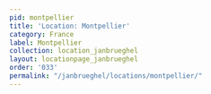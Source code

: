 ```yaml
---
pid: montpellier
title: 'Location: Montpellier'
category: France
label: Montpellier
collection: location_janbrueghel
layout: locationpage_janbrueghel
order: '033'
permalink: "/janbrueghel/locations/montpellier/"
---
```

